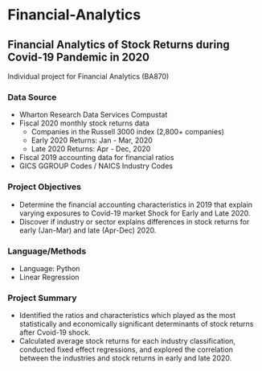 # Financial-Analytics
## Financial Analytics of Stock Returns during Covid-19 Pandemic in 2020
Individual project for Financial Analytics (BA870)

### Data Source
- Wharton Research Data Services Compustat
- Fiscal 2020 monthly stock returns data
  - Companies in the Russell 3000 index (2,800+ companies)
  - Early 2020 Returns: Jan - Mar, 2020
  - Late 2020 Returns: Apr - Dec, 2020
- Fiscal 2019 accounting data for financial ratios
- GICS GGROUP Codes / NAICS Industry Codes

### Project Objectives
- Determine the financial accounting characteristics in 2019 that explain varying exposures to Covid-19 market Shock for Early and Late 2020.
- Discover if industry or sector explains differences in stock returns for early (Jan-Mar) and late (Apr-Dec) 2020. 

### Language/Methods
- Language: Python
- Linear Regression

### Project Summary
- Identified the ratios and characteristics which played as the most statistically and economically significant determinants of stock returns after Cvoid-19 shock.
- Calculated average stock returns for each industry classification, conducted fixed effect regressions, and explored the correlation between the industries and stock returns in early and late 2020.
